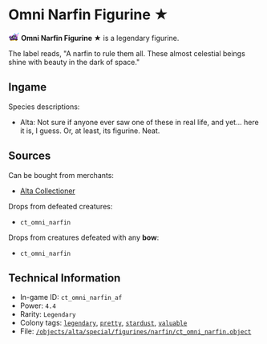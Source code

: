 # Omni Narfin Figurine ★

<img src="https://raw.githubusercontent.com/Ceterai/Enternia/main/objects/alta/special/figurines/narfin/ct_omni_narfin.png" alt="Omni Narfin Figurine ★ icon" loading="lazy" height=16px width="auto" /> **Omni Narfin Figurine ★** is a legendary figurine.

The label reads, "A narfin to rule them all. These almost celestial beings shine with beauty in the dark of space."

## Ingame

Species descriptions:

- Alta: Not sure if anyone ever saw one of these in real life, and yet... here it is, I guess. Or, at least, its figurine. Neat.

## Sources

Can be bought from merchants:

- [Alta Collectioner](https://ceterai.github.io/MyEnternia/Wiki/AltaCollectioner)

Drops from defeated creatures:

- `ct_omni_narfin`

Drops from creatures defeated with any **bow**:

- `ct_omni_narfin`

## Technical Information

- In-game ID: `ct_omni_narfin_af`
- Power: `4.4`
- Rarity: `Legendary`
- Colony tags: [`legendary`](https://ceterai.github.io/MyEnternia/Wiki/Tags/Legendary), [`pretty`](https://ceterai.github.io/MyEnternia/Wiki/Tags/Pretty), [`stardust`](https://ceterai.github.io/MyEnternia/Wiki/Tags/Stardust), [`valuable`](https://ceterai.github.io/MyEnternia/Wiki/Tags/Valuable)
- File: [`/objects/alta/special/figurines/narfin/ct_omni_narfin.object`](https://github.com/Ceterai/Enternia/blob/main/objects/alta/special/figurines/narfin/ct_omni_narfin.object)
